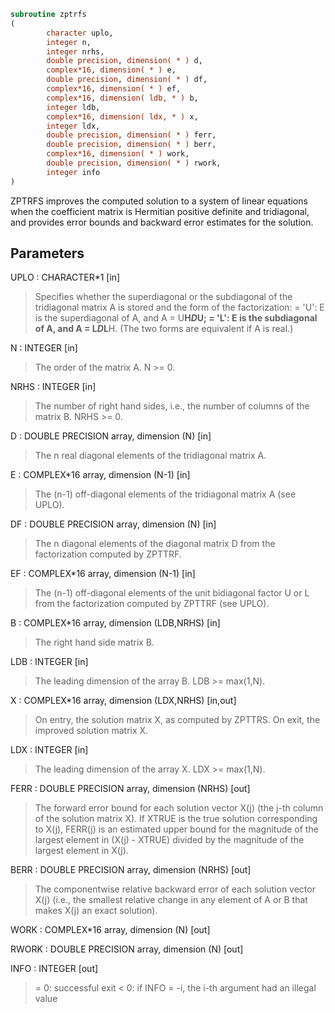 ```fortran
subroutine zptrfs
(
        character uplo,
        integer n,
        integer nrhs,
        double precision, dimension( * ) d,
        complex*16, dimension( * ) e,
        double precision, dimension( * ) df,
        complex*16, dimension( * ) ef,
        complex*16, dimension( ldb, * ) b,
        integer ldb,
        complex*16, dimension( ldx, * ) x,
        integer ldx,
        double precision, dimension( * ) ferr,
        double precision, dimension( * ) berr,
        complex*16, dimension( * ) work,
        double precision, dimension( * ) rwork,
        integer info
)
```

ZPTRFS improves the computed solution to a system of linear
equations when the coefficient matrix is Hermitian positive definite
and tridiagonal, and provides error bounds and backward error
estimates for the solution.

## Parameters
UPLO : CHARACTER*1 [in]
> Specifies whether the superdiagonal or the subdiagonal of the
> tridiagonal matrix A is stored and the form of the
> factorization:
> = 'U':  E is the superdiagonal of A, and A = U**H*D*U;
> = 'L':  E is the subdiagonal of A, and A = L*D*L**H.
> (The two forms are equivalent if A is real.)

N : INTEGER [in]
> The order of the matrix A.  N >= 0.

NRHS : INTEGER [in]
> The number of right hand sides, i.e., the number of columns
> of the matrix B.  NRHS >= 0.

D : DOUBLE PRECISION array, dimension (N) [in]
> The n real diagonal elements of the tridiagonal matrix A.

E : COMPLEX*16 array, dimension (N-1) [in]
> The (n-1) off-diagonal elements of the tridiagonal matrix A
> (see UPLO).

DF : DOUBLE PRECISION array, dimension (N) [in]
> The n diagonal elements of the diagonal matrix D from
> the factorization computed by ZPTTRF.

EF : COMPLEX*16 array, dimension (N-1) [in]
> The (n-1) off-diagonal elements of the unit bidiagonal
> factor U or L from the factorization computed by ZPTTRF
> (see UPLO).

B : COMPLEX*16 array, dimension (LDB,NRHS) [in]
> The right hand side matrix B.

LDB : INTEGER [in]
> The leading dimension of the array B.  LDB >= max(1,N).

X : COMPLEX*16 array, dimension (LDX,NRHS) [in,out]
> On entry, the solution matrix X, as computed by ZPTTRS.
> On exit, the improved solution matrix X.

LDX : INTEGER [in]
> The leading dimension of the array X.  LDX >= max(1,N).

FERR : DOUBLE PRECISION array, dimension (NRHS) [out]
> The forward error bound for each solution vector
> X(j) (the j-th column of the solution matrix X).
> If XTRUE is the true solution corresponding to X(j), FERR(j)
> is an estimated upper bound for the magnitude of the largest
> element in (X(j) - XTRUE) divided by the magnitude of the
> largest element in X(j).

BERR : DOUBLE PRECISION array, dimension (NRHS) [out]
> The componentwise relative backward error of each solution
> vector X(j) (i.e., the smallest relative change in
> any element of A or B that makes X(j) an exact solution).

WORK : COMPLEX*16 array, dimension (N) [out]

RWORK : DOUBLE PRECISION array, dimension (N) [out]

INFO : INTEGER [out]
> = 0:  successful exit
> < 0:  if INFO = -i, the i-th argument had an illegal value
